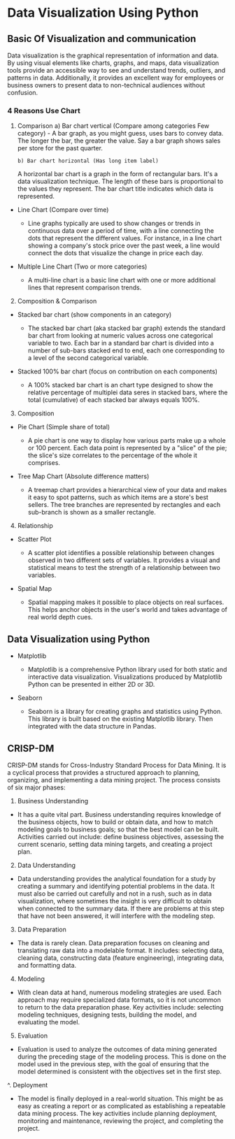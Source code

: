 # Data Visualization Using Python

## Basic Of Visualization and communication
Data visualization is the graphical representation of information and data. By using visual elements like charts, graphs, and maps, data visualization tools provide an accessible way to see and understand trends, outliers, and patterns in data. Additionally, it provides an excellent way for employees or business owners to present data to non-technical audiences without confusion.

### 4 Reasons Use Chart
1. Comparison
       a) Bar chart vertical (Compare among categories Few category)
          - A bar graph, as you might guess, uses bars to convey data. The longer the bar, the greater the value. Say a bar graph shows sales per store for the past quarter.
    
       b) Bar chart horizontal (Has long item label)
   A horizontal bar chart is a graph in the form of rectangular bars. It's a data visualization technique. The length of these bars is proportional to the values they represent. The bar chart title indicates which data is represented.

  - Line Chart (Compare over time)
    - Line graphs typically are used to show changes or trends in continuous data over a period of time, with a line connecting the dots that represent the different values. For instance, in a line chart showing a company's stock price over the past week, a line would connect the dots that visualize the change in price each day.

  - Multiple Line Chart (Two or more categories)
    - A multi-line chart is a basic line chart with one or more additional lines that represent comparison trends.

2. Composition & Comparison
  - Stacked bar chart (show components in an category)
    - The stacked bar chart (aka stacked bar graph) extends the standard bar chart from looking at numeric values across one categorical variable to two. Each bar in a standard bar chart is divided into a number of sub-bars stacked end to end, each one corresponding to a level of the second categorical variable.

  - Stacked 100% bar chart (focus on contribution on each components)
    - A 100% stacked bar chart is an chart type designed to show the relative percentage of multiplei data seres in stacked bars, where the total (cumulative) of each stacked bar always equals 100%.

3. Composition
  - Pie Chart (Simple share of total)
    - A pie chart is one way to display how various parts make up a whole or 100 percent. Each data point is represented by a "slice" of the pie; the slice's size correlates to the percentage of the whole it comprises.

  - Tree Map Chart (Absolute difference matters)
    - A treemap chart provides a hierarchical view of your data and makes it easy to spot patterns, such as which items are a store's best sellers. The tree branches are represented by rectangles and each sub-branch is shown as a smaller rectangle.

4. Relationship
  - Scatter Plot
    - A scatter plot identifies a possible relationship between changes observed in two different sets of variables. It provides a visual and statistical means to test the strength of a relationship between two variables.

  - Spatial Map 
    - Spatial mapping makes it possible to place objects on real surfaces. This helps anchor objects in the user's world and takes advantage of real world depth cues. 


## Data Visualization using Python
- Matplotlib
  - Matplotlib is a comprehensive Python library used for both static and interactive data visualization. Visualizations produced by Matplotlib Python can be presented in either 2D or 3D.

- Seaborn
  - Seaborn is a library for creating graphs and statistics using Python. This library is built based on the existing Matplotlib library. Then integrated with the data structure in Pandas.
 
## CRISP-DM
CRISP-DM stands for Cross-Industry Standard Process for Data Mining. It is a cyclical process that provides a structured approach to planning, organizing, and implementing a data mining project. The process consists of six major phases:
1. Business Understanding
  - It has a quite vital part. Business understanding requires knowledge of the business objects, how to build or obtain data, and how to match modeling goals to business goals; so that the best model can be built. Activities carried out include: define business objectives, assessing the current scenario, setting data mining targets, and creating a project plan. 

2. Data Understanding
  - Data understanding provides the analytical foundation for a study by creating a summary and identifying potential problems in the data. It must also be carried out carefully and not in a rush, such as in data visualization, where sometimes the insight is very difficult to obtain when connected to the summary data. If there are problems at this step that have not been answered, it will interfere with the modeling step.

3. Data Preparation
  - The data is rarely clean. Data preparation focuses on cleaning and translating raw data into a modelable format. It includes: selecting data, cleaning data, constructing data (feature engineering), integrating data, and formatting data.

4. Modeling
  - With clean data at hand, numerous modeling strategies are used. Each approach may require specialized data formats, so it is not uncommon to return to the data preparation phase. Key activities include: selecting modeling techniques, designing tests, building the model, and evaluating the model.

5. Evaluation
  - Evaluation is used to analyze the outcomes of data mining generated during the preceding stage of the modeling process. This is done on the model used in the previous step, with the goal of ensuring that the model determined is consistent with the objectives set in the first step.

^. Deployment
  - The model is finally deployed in a real-world situation. This might be as easy as creating a report or as complicated as establishing a repeatable data mining process. The key activities include planning deployment, monitoring and maintenance, reviewing the project, and completing the project.


